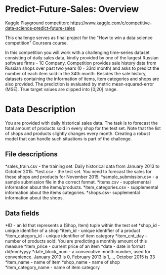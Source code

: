 # Predict-Future-Sales: Overview

Kaggle Playground competiton: https://www.kaggle.com/c/competitive-data-science-predict-future-sales

This challenge serves as final project for the "How to win a data science competition" Coursera course.

In this competition you will work with a challenging time-series dataset consisting of daily sales data, kindly provided by one of the largest Russian software firms - 1C Company. Competition provides sale history data from Russian shops over past two years (0 - 33rd month) and asks to predict the number of each item sold in the 34th month. Besides the sale history, datasets containing the information of items, item categories and shops are also provided. The prediction is evaluated by metric mean-squared-error (MSE). True target values are clipped into [0,20] range.

# Data Description

You are provided with daily historical sales data. The task is to forecast the total amount of products sold in every shop for the test set. Note that the list of shops and products slightly changes every month. Creating a robust model that can handle such situations is part of the challenge.

## File descriptions

*sales_train.csv - the training set. Daily historical data from January 2013 to October 2015.
*test.csv - the test set. You need to forecast the sales for these shops and products for November 2015.
*sample_submission.csv - a sample submission file in the correct format.
*items.csv - supplemental information about the items/products.
*item_categories.csv - supplemental information about the items categories.
*shops.csv- supplemental information about the shops.

## Data fields

*ID - an Id that represents a (Shop, Item) tuple within the test set
*shop_id - unique identifier of a shop
*item_id - unique identifier of a product
*item_category_id - unique identifier of item category
*item_cnt_day - number of products sold. You are predicting a monthly amount of this measure
*item_price - current price of an item
*date - date in format dd/mm/yyyy
*date_block_num - a consecutive month number, used for convenience. January 2013 is 0, February 2013 is 1,..., October 2015 is 33
*item_name - name of item
*shop_name - name of shop
*item_category_name - name of item category
